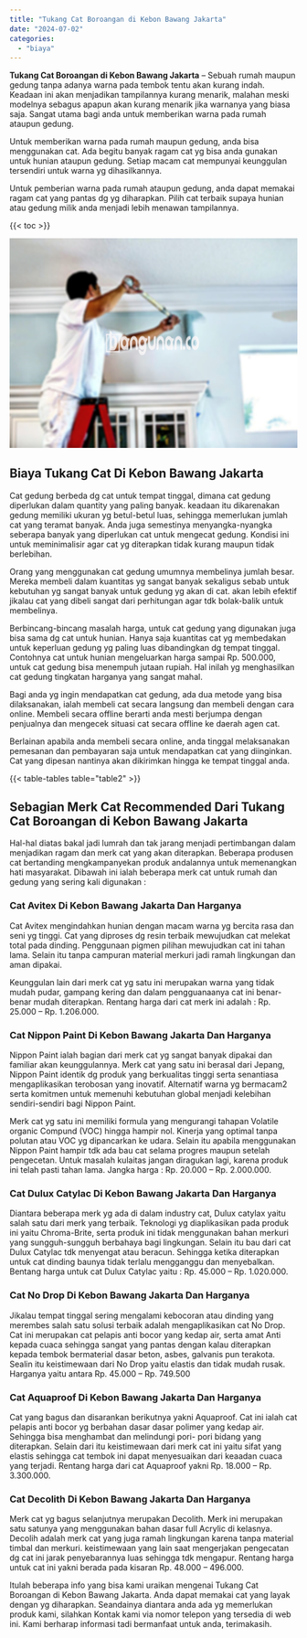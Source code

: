 ```yaml
---
title: "Tukang Cat Boroangan di Kebon Bawang Jakarta"
date: "2024-07-02"
categories: 
  - "biaya"
---
```


**Tukang Cat Boroangan di Kebon Bawang Jakarta** – Sebuah rumah maupun gedung tanpa adanya warna pada tembok tentu akan kurang indah. Keadaan ini akan menjadikan tampilannya kurang menarik, malahan meski modelnya sebagus apapun akan kurang menarik jika warnanya yang biasa saja. Sangat utama bagi anda untuk memberikan warna pada rumah ataupun gedung.

Untuk memberikan warna pada rumah maupun gedung, anda bisa menggunakan cat. Ada begitu banyak ragam cat yg bisa anda gunakan untuk hunian ataupun gedung. Setiap macam cat mempunyai keunggulan tersendiri untuk warna yg dihasilkannya.

Untuk pemberian warna pada rumah ataupun gedung, anda dapat memakai ragam cat yang pantas dg yg diharapkan. Pilih cat terbaik supaya hunian atau gedung milik anda menjadi lebih menawan tampilannya.

{{< toc >}}

![Tukang Cat Boroangan di Kebon Bawang Jakarta](/images/jasa-cat-murah17.png)

## Biaya Tukang Cat Di Kebon Bawang Jakarta

Cat gedung berbeda dg cat untuk tempat tinggal, dimana cat gedung diperlukan dalam quantity yang paling banyak. keadaan itu dikarenakan gedung memiliki ukuran yg betul-betul luas, sehingga memerlukan jumlah cat yang teramat banyak. Anda juga semestinya menyangka-nyangka seberapa banyak yang diperlukan cat untuk mengecat gedung. Kondisi ini untuk meminimalisir agar cat yg diterapkan tidak kurang maupun tidak berlebihan.

Orang yang menggunakan cat gedung umumnya membelinya jumlah besar. Mereka membeli dalam kuantitas yg sangat banyak sekaligus sebab untuk kebutuhan yg sangat banyak untuk gedung yg akan di cat. akan lebih efektif jikalau cat yang dibeli sangat dari perhitungan agar tdk bolak-balik untuk membelinya.

Berbincang-bincang masalah harga, untuk cat gedung yang digunakan juga bisa sama dg cat untuk hunian. Hanya saja kuantitas cat yg membedakan untuk keperluan gedung yg paling luas dibandingkan dg tempat tinggal. Contohnya cat untuk hunian mengeluarkan harga sampai Rp. 500.000, untuk cat gedung bisa menempuh jutaan rupiah. Hal inilah yg menghasilkan cat gedung tingkatan harganya yang sangat mahal.

Bagi anda yg ingin mendapatkan cat gedung, ada dua metode yang bisa dilaksanakan, ialah membeli cat secara langsung dan membeli dengan cara online. Membeli secara offline berarti anda mesti berjumpa dengan penjualnya dan mengecek situasi cat secara offline ke daerah agen cat.

Berlainan apabila anda membeli secara online, anda tinggal melaksanakan pemesanan dan pembayaran saja untuk mendapatkan cat yang diinginkan. Cat yang dipesan nantinya akan dikirimkan hingga ke tempat tinggal anda.

{{< table-tables table="table2" >}}

## Sebagian Merk Cat Recommended Dari Tukang Cat Boroangan di Kebon Bawang Jakarta

Hal-hal diatas bakal jadi lumrah dan tak jarang menjadi pertimbangan dalam menjadikan ragam dan merk cat yang akan diterapkan. Beberapa produsen cat bertanding mengkampanyekan produk andalannya untuk memenangkan hati masyarakat. Dibawah ini ialah beberapa merk cat untuk rumah dan gedung yang sering kali digunakan :

### Cat Avitex Di Kebon Bawang Jakarta Dan Harganya

Cat Avitex mengindahkan hunian dengan macam warna yg bercita rasa dan seni yg tinggi. Cat yang diproses dg resin terbaik mewujudkan cat melekat total pada dinding. Penggunaan pigmen pilihan mewujudkan cat ini tahan lama. Selain itu tanpa campuran material merkuri jadi ramah lingkungan dan aman dipakai.

Keunggulan lain dari merk cat yg satu ini merupakan warna yang tidak mudah pudar, gampang kering dan dalam pengguanaanya cat ini benar-benar mudah diterapkan. Rentang harga dari cat merk ini adalah : Rp. 25.000 – Rp. 1.206.000.

### Cat Nippon Paint Di Kebon Bawang Jakarta Dan Harganya

Nippon Paint ialah bagian dari merk cat yg sangat banyak dipakai dan familiar akan keunggulannya. Merk cat yang satu ini berasal dari Jepang, Nippon Paint identik dg produk yang berkualitas tinggi serta senantiasa mengaplikasikan terobosan yang inovatif. Alternatif warna yg bermacam2 serta komitmen untuk memenuhi kebutuhan global menjadi kelebihan sendiri-sendiri bagi Nippon Paint.

Merk cat yg satu ini memiliki formula yang mengurangi tahapan Volatile organic Compund (VOC) hingga hampir nol. Kinerja yang optimal tanpa polutan atau VOC yg dipancarkan ke udara. Selain itu apabila menggunakan Nippon Paint hampir tdk ada bau cat selama progres maupun setelah pengecetan. Untuk masalah kulaitas jangan diragukan lagi, karena produk ini telah pasti tahan lama. Jangka harga : Rp. 20.000 – Rp. 2.000.000.

### Cat Dulux Catylac Di Kebon Bawang Jakarta Dan Harganya

Diantara beberapa merk yg ada di dalam industry cat, Dulux catylax yaitu salah satu dari merk yang terbaik. Teknologi yg diaplikasikan pada produk ini yaitu Chroma-Brite, serta produk ini tidak menggunakan bahan merkuri yang sungguh-sungguh berbahaya bagi lingkungan. Selain itu bau dari cat Dulux Catylac tdk menyengat atau beracun. Sehingga ketika diterapkan untuk cat dinding baunya tidak terlalu mengganggu dan menyebalkan. Bentang harga untuk cat Dulux Catylac yaitu : Rp. 45.000 – Rp. 1.020.000.

### Cat No Drop Di Kebon Bawang Jakarta Dan Harganya

Jikalau tempat tinggal sering mengalami kebocoran atau dinding yang merembes salah satu solusi terbaik adalah mengaplikasikan cat No Drop. Cat ini merupakan cat pelapis anti bocor yang kedap air, serta amat Anti kepada cuaca sehingga sangat yang pantas dengan kalau diterapkan kepada tembok bermaterial dasar beton, asbes, galvanis pun terakota. Sealin itu keistimewaan dari No Drop yaitu elastis dan tidak mudah rusak. Harganya yaitu antara Rp. 45.000 – Rp. 749.500

### Cat Aquaproof Di Kebon Bawang Jakarta Dan Harganya

Cat yang bagus dan disarankan berikutnya yakni Aquaproof. Cat ini ialah cat pelapis anti bocor yg berbahan dasar dasar polimer yang kedap air. Sehingga bisa menghambat dan melindungi pori- pori bidang yang diterapkan. Selain dari itu keistimewaan dari merk cat ini yaitu sifat yang elastis sehingga cat tembok ini dapat menyesuaikan dari keaadan cuaca yang terjadi. Rentang harga dari cat Aquaproof yakni Rp. 18.000 – Rp. 3.300.000.

### Cat Decolith Di Kebon Bawang Jakarta Dan Harganya

Merk cat yg bagus selanjutnya merupakan Decolith. Merk ini merupakan satu satunya yang menggunakan bahan dasar full Acrylic di kelasnya. Decolih adalah merk cat yang juga ramah lingkungan karena tanpa material timbal dan merkuri. keistimewaan yang lain saat mengerjakan pengecatan dg cat ini jarak penyebarannya luas sehingga tdk mengapur. Rentang harga untuk cat ini yakni berada pada kisaran Rp. 48.000 – 496.000.

Itulah beberapa info yang bisa kami uraikan mengenai Tukang Cat Boroangan di Kebon Bawang Jakarta. Anda dapat memakai cat yang layak dengan yg diharapkan. Seandainya diantara anda ada yg memerlukan produk kami, silahkan Kontak kami via nomor telepon yang tersedia di web ini. Kami berharap informasi tadi bermanfaat untuk anda, terimakasih.
